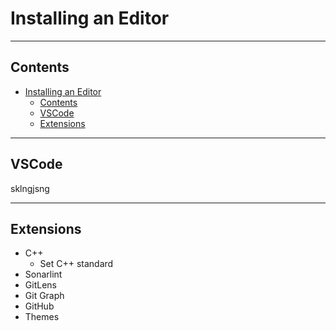 # Installing an Editor

---

## Contents

- [Installing an Editor](#installing-an-editor)
  - [Contents](#contents)
  - [VSCode](#vscode)
  - [Extensions](#extensions)

---

## VSCode

sklngjsng

---

## Extensions

- C++
  - Set C++ standard
- Sonarlint
- GitLens
- Git Graph
- GitHub
- Themes
